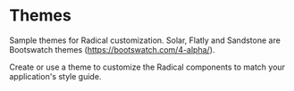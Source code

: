 # Themes

Sample themes for Radical customization. Solar, Flatly and Sandstone are Bootswatch
themes (https://bootswatch.com/4-alpha/).

Create or use a theme to customize the Radical components to match your application's
style guide.
